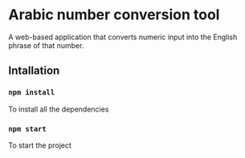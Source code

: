 # Arabic number conversion tool

A web-based application that converts numeric input into the English phrase of that number.

## Intallation

### `npm install`

To install all the dependencies

### `npm start`

To start the project
